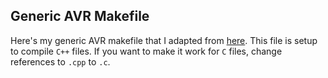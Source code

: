 Generic AVR Makefile
--------------------

Here's my generic AVR makefile that I adapted from
[here](https://github.com/hexagon5un/AVR-Programming/blob/master/setupProject/Makefile).
This file is setup to compile `C++` files. If you want to make it work for `C` files, change
references to `.cpp` to `.c`.